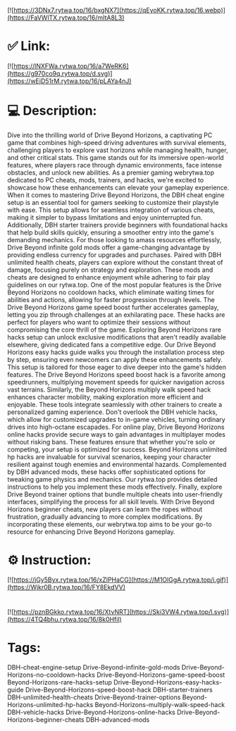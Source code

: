 [![https://3DNx7.rytwa.top/16/bxgNX7](https://qEyoKK.rytwa.top/16.webp)](https://FaVWlTX.rytwa.top/16/mItA8L3)
# ✅ Link:
[![https://lNXFWa.rytwa.top/16/a7WeRK6](https://g970co9q.rytwa.top/d.svg)](https://wEjD51rM.rytwa.top/16/pLAYa4nJ)
# 💻 Description:
Dive into the thrilling world of Drive Beyond Horizons, a captivating PC game that combines high-speed driving adventures with survival elements, challenging players to explore vast horizons while managing health, hunger, and other critical stats. This game stands out for its immersive open-world features, where players race through dynamic environments, face intense obstacles, and unlock new abilities. As a premier gaming webrytwa.top dedicated to PC cheats, mods, trainers, and hacks, we're excited to showcase how these enhancements can elevate your gameplay experience.
When it comes to mastering Drive Beyond Horizons, the DBH cheat engine setup is an essential tool for gamers seeking to customize their playstyle with ease. This setup allows for seamless integration of various cheats, making it simpler to bypass limitations and enjoy uninterrupted fun. Additionally, DBH starter trainers provide beginners with foundational hacks that help build skills quickly, ensuring a smoother entry into the game's demanding mechanics.
For those looking to amass resources effortlessly, Drive Beyond infinite gold mods offer a game-changing advantage by providing endless currency for upgrades and purchases. Paired with DBH unlimited health cheats, players can explore without the constant threat of damage, focusing purely on strategy and exploration. These mods and cheats are designed to enhance enjoyment while adhering to fair play guidelines on our rytwa.top.
One of the most popular features is the Drive Beyond Horizons no cooldown hacks, which eliminate waiting times for abilities and actions, allowing for faster progression through levels. The Drive Beyond Horizons game speed boost further accelerates gameplay, letting you zip through challenges at an exhilarating pace. These hacks are perfect for players who want to optimize their sessions without compromising the core thrill of the game.
Exploring Beyond Horizons rare hacks setup can unlock exclusive modifications that aren't readily available elsewhere, giving dedicated fans a competitive edge. Our Drive Beyond Horizons easy hacks guide walks you through the installation process step by step, ensuring even newcomers can apply these enhancements safely. This setup is tailored for those eager to dive deeper into the game's hidden features.
The Drive Beyond Horizons speed boost hack is a favorite among speedrunners, multiplying movement speeds for quicker navigation across vast terrains. Similarly, the Beyond Horizons multiply walk speed hack enhances character mobility, making exploration more efficient and enjoyable. These tools integrate seamlessly with other trainers to create a personalized gaming experience.
Don't overlook the DBH vehicle hacks, which allow for customized upgrades to in-game vehicles, turning ordinary drives into high-octane escapades. For online play, Drive Beyond Horizons online hacks provide secure ways to gain advantages in multiplayer modes without risking bans. These features ensure that whether you're solo or competing, your setup is optimized for success.
Beyond Horizons unlimited hp hacks are invaluable for survival scenarios, keeping your character resilient against tough enemies and environmental hazards. Complemented by DBH advanced mods, these hacks offer sophisticated options for tweaking game physics and mechanics. Our rytwa.top provides detailed instructions to help you implement these mods effectively.
Finally, explore Drive Beyond trainer options that bundle multiple cheats into user-friendly interfaces, simplifying the process for all skill levels. With Drive Beyond Horizons beginner cheats, new players can learn the ropes without frustration, gradually advancing to more complex modifications. By incorporating these elements, our webrytwa.top aims to be your go-to resource for enhancing Drive Beyond Horizons gameplay.

# ⚙️ Instruction:
[![https://jGy5Byx.rytwa.top/16/xZlPHaCG](https://M1OlGgA.rytwa.top/i.gif)](https://Wjkr0B.rytwa.top/16/FY8EkdVV)
#
[![https://pznBGkko.rytwa.top/16/XtvNRT](https://Ski3VW4.rytwa.top/l.svg)](https://4TQ4bhu.rytwa.top/16/8k0Hfil)
# Tags:
DBH-cheat-engine-setup Drive-Beyond-infinite-gold-mods Drive-Beyond-Horizons-no-cooldown-hacks Drive-Beyond-Horizons-game-speed-boost Beyond-Horizons-rare-hacks-setup Drive-Beyond-Horizons-easy-hacks-guide Drive-Beyond-Horizons-speed-boost-hack DBH-starter-trainers DBH-unlimited-health-cheats Drive-Beyond-trainer-options Beyond-Horizons-unlimited-hp-hacks Beyond-Horizons-multiply-walk-speed-hack DBH-vehicle-hacks Drive-Beyond-Horizons-online-hacks Drive-Beyond-Horizons-beginner-cheats DBH-advanced-mods






